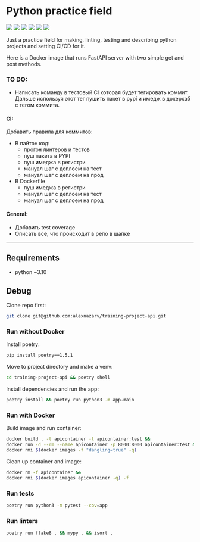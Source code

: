 # Python practice field

<p align="left">
<a>
  <img src=https://img.shields.io/badge/python-~3.10-green>
</a>
<a>
  <img src=https://img.shields.io/badge/poetry-1.5.1-green>
</a>
<a>
  <img src=https://img.shields.io/badge/style-wemake-000000.svg>
</a>
<a>
  <img src=https://github.com/alexnazarv/training-project-api/actions/workflows/tests.yml/badge.svg>
</a>
<a>
  <img src=https://github.com/alexnazarv/training-project-api/actions/workflows/publish.yml/badge.svg>
</a>
<a>
  <img src=https://img.shields.io/badge/pre--commit-enabled-brightgreen?logo=pre-commit>
</a>
</p>

Just a practice field for making, linting, testing and describing python projects and setting CI/CD for it.

Here is a Docker image that runs FastAPI server with two simple get and post methods.

### TO DO:
* Написать команду в тестовый CI которая будет тегировать коммит. Дальше используя этот тег пушить пакет в pypi и имедж в докерхаб с тегом коммита.
#### CI:
Добавить правила для коммитов:
* В пайтон код:
  * прогон линтеров и тестов
  * пуш пакета в PYPI
  * пуш имеджа в регистри
  * мануал шаг с деплоем на тест
  * мануал шаг с деплоем на прод
* В Dockerfile
  * пуш имеджа в регистри
  * мануал шаг с деплоем на тест
  * мануал шаг с деплоем на прод

#### General:
* Добавить test coverage
* Описать все, что происходит в репо в шапке
***

## Requirements
* python ~3.10

## Debug
Clone repo first:
```bash
git clone git@github.com:alexnazarv/training-project-api.git
```

### Run without Docker
Install poetry:
```bash
pip install poetry==1.5.1
```

Move to project directory and make a venv:
```bash
cd training-project-api && poetry shell
```

Install dependencies and run the app:
```bash
poetry install && poetry run python3 -m app.main
```

### Run with Docker
Build image and run container:
```bash
docker build . -t apicontainer -t apicontainer:test &&
docker run -d --rm --name apicontainer -p 8000:8000 apicontainer:test &&
docker rmi $(docker images -f "dangling=true" -q)
```

Clean up container and image:
```bash
docker rm -f apicontainer &&
docker rmi $(docker images apicontainer -q) -f
```

### Run tests
```bash
poetry run python3 -m pytest --cov=app
```

### Run linters
```bash
poetry run flake8 . && mypy . && isort .
```
